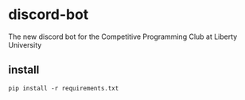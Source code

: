# discord-bot
The new discord bot for the Competitive Programming Club at Liberty University

## install
```
pip install -r requirements.txt
```